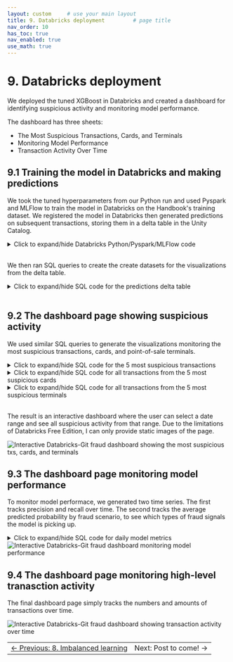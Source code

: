 ```yaml
---
layout: custom     # use your main layout
title: 9. Databricks deployment         # page title
nav_order: 10
has_toc: true
nav_enabled: true
use_math: true
---
```


# 9. Databricks deployment

We deployed the tuned XGBoost in Databricks and created a dashboard for identifying suspicious activity and monitoring model performance.  

The dashboard has three sheets:
- The Most Suspicious Transactions, Cards, and Terminals
- Monitoring Model Performance
- Transaction Activity Over Time

## 9.1 Training the model in Databricks and making predictions 

We took the tuned hyperparameters from our Python run and used Pyspark and MLFlow to train the model in Databricks on the Handbook's training dataset. We registered the model in Databricks then generated predictions on subsequent transactions, storing them in a delta table in the Unity Catalog.


<details>
<summary>Click to expand/hide Databricks Python/Pyspark/MLFlow code</summary>

<pre> ```python
%pip install xgboost==1.7.5
%pip install threadpoolctl==3.1.0
dbutils.library.restartPython()

""" 1. Read the transactions from the Parquet file uploaded to Databricks """

transactions_df = spark.read.parquet("/Volumes/workspace/default/fraud_volume/fraud_data_full_fixed.parquet")
from pyspark.sql.functions import col

# List all columns that are integer and can have missing values
int_cols = [
    'TRANSACTION_ID', 'CUSTOMER_ID', 'TERMINAL_ID', 'TX_TIME_SECONDS',
    'TX_TIME_DAYS', 'TX_FRAUD', 'TX_FRAUD_SCENARIO',
    'TX_DURING_WEEKEND', 'TX_DURING_NIGHT'
    # Add others as needed from your schema
]

# Cast integer columns to float (double in Spark)
for c in int_cols:
    transactions_df = transactions_df.withColumn(c, col(c).cast('double'))

from pyspark.sql.functions import col, lit
import datetime

# Convert string dates to Python datetime
start_date = datetime.datetime.strptime("2018-07-04", "%Y-%m-%d")
end_date = datetime.datetime.strptime("2018-08-15", "%Y-%m-%d")

# Adjust end_date to include the entire day (inclusive)
adjusted_end_date = end_date + datetime.timedelta(days=1) - datetime.timedelta(microseconds=1)

# Filter transactions_df for date range
transactions_df = transactions_df.filter(
    (col('TX_DATETIME') >= lit(start_date))
    # & (col('TX_DATETIME') <= lit(adjusted_end_date))
)

# Features and target
output_feature = "TX_FRAUD"
input_features = ['TX_AMOUNT','TX_DURING_WEEKEND', 'TX_DURING_NIGHT', 'CUSTOMER_ID_NB_TX_1DAY_WINDOW',
           'CUSTOMER_ID_AVG_AMOUNT_1DAY_WINDOW', 'CUSTOMER_ID_NB_TX_7DAY_WINDOW',
           'CUSTOMER_ID_AVG_AMOUNT_7DAY_WINDOW', 'CUSTOMER_ID_NB_TX_30DAY_WINDOW',
           'CUSTOMER_ID_AVG_AMOUNT_30DAY_WINDOW', 'TERMINAL_ID_NB_TX_1DAY_WINDOW',
           'TERMINAL_ID_RISK_1DAY_WINDOW', 'TERMINAL_ID_NB_TX_7DAY_WINDOW',
           'TERMINAL_ID_RISK_7DAY_WINDOW', 'TERMINAL_ID_NB_TX_30DAY_WINDOW',
           'TERMINAL_ID_RISK_30DAY_WINDOW']

# Rename columns - create a map of old to new column names
rename_map = {}
for window in [1,7,30]:
    rename_map[f'CUSTOMER_ID_NB_TX_{window}DAY_WINDOW'] = f'Cust_Nb_Tx_{window}Day'
    rename_map[f'CUSTOMER_ID_AVG_AMOUNT_{window}DAY_WINDOW'] = f'Cust_Avg_Amt_{window}Day'
    rename_map[f'TERMINAL_ID_NB_TX_{window}DAY_WINDOW'] = f'Term_Nb_Tx_{window}Day'
    rename_map[f'TERMINAL_ID_RISK_{window}DAY_WINDOW'] = f'Term_Risk_{window}Day'

# Apply renaming to DataFrame
for old_col, new_col in rename_map.items():
    transactions_df = transactions_df.withColumnRenamed(old_col, new_col)

# Update input_features list to new names where applicable
input_features = [rename_map.get(feat, feat) for feat in input_features]

# Define training and testing periods
start_date_training = datetime.datetime.strptime("2018-07-25", "%Y-%m-%d")
delta_train = delta_delay = delta_test = 7
end_date_training = start_date_training + datetime.timedelta(days=delta_train-1)
start_date_test = start_date_training + datetime.timedelta(days=delta_train + delta_delay)
end_date_test = start_date_training + datetime.timedelta(days=delta_train + delta_delay + delta_test - 1)

def get_train_test_set(transactions_df,
                       start_date_training,
                       delta_train=7,
                       delta_delay=7,
                       delta_test=7):
    from pyspark.sql import Window
    from pyspark.sql.functions import min as spark_min

    # Filter for training data
    train_df = transactions_df.filter(
        (col("TX_DATETIME") >= lit(start_date_training)) &
        (col("TX_DATETIME") < lit(start_date_training + datetime.timedelta(days=delta_train)))
    )

    # Collect known defrauded customers from training set as a Python set
    known_defrauded_customers = set(row['CUSTOMER_ID'] for row in train_df.filter(col('TX_FRAUD') == 1).select('CUSTOMER_ID').distinct().collect())

    # Get minimum TX_TIME_DAYS in training set
    start_tx_time_days_training = train_df.select(spark_min("TX_TIME_DAYS")).collect()[0][0]

    test_df_list = []

    # For each test day
    for day in range(delta_test):
        day_val = start_tx_time_days_training + delta_train + delta_delay + day
        test_df_day = transactions_df.filter(col('TX_TIME_DAYS') == day_val)

        # Defrauded customers known at test day-delay period
        delay_period_val = start_tx_time_days_training + delta_train + day - 1
        test_df_day_delay_period = transactions_df.filter(col('TX_TIME_DAYS') == delay_period_val)

        new_defrauded_customers = set(row['CUSTOMER_ID'] for row in test_df_day_delay_period.filter(col('TX_FRAUD') ==1).select('CUSTOMER_ID').distinct().collect())

        # Update known defrauded
        known_defrauded_customers = known_defrauded_customers.union(new_defrauded_customers)

        # Exclude known defrauded customers from test day
        test_df_day = test_df_day.filter(~col('CUSTOMER_ID').isin(known_defrauded_customers))

        test_df_list.append(test_df_day)

    # Union all test days to a single DataFrame
    from functools import reduce
    test_df = reduce(lambda df1, df2: df1.union(df2), test_df_list)

    # Order by TRANSACTION_ID
    train_df = train_df.orderBy('TRANSACTION_ID')
    test_df = test_df.orderBy('TRANSACTION_ID')

    return train_df, test_df

train_df, test_df = get_train_test_set(transactions_df, start_date_training,
                                      delta_train=7, delta_delay=7, delta_test=7)


""" 3. Train and register the model """

import mlflow
import mlflow.sklearn
from sklearn.pipeline import Pipeline
from xgboost import XGBClassifier
from mlflow.tracking import MlflowClient
from mlflow.models.signature import infer_signature

# Enable MLflow autologging for XGBoost
mlflow.xgboost.autolog()

# Prepare your data (convert Spark DataFrame to Pandas)
train_pd = train_df.select(input_features + [output_feature]).toPandas()
X_train = train_pd[input_features]
y_train = train_pd[output_feature]

# Define pipeline with your XGBClassifier hyperparameters
pipeline = Pipeline(steps=[
    ('clf', XGBClassifier(
        learning_rate=0.1730096673483238,
        max_depth=4,
        n_estimators=69,
        random_state=0,
        eval_metric='logloss'
    ))
])

with mlflow.start_run(run_name="pipeline_train_free_edition"):
    pipeline.fit(X_train, y_train)
    
    # Prepare an example input (take a few rows from training data)
    input_example = X_train.head(3)
    
    # Infer model signature automatically
    signature = infer_signature(X_train, pipeline.predict(X_train))

    # Log model with input example and signature, register in Unity Catalog
    mlflow.sklearn.log_model(
        sk_model=pipeline,
        artifact_path="pipeline_model",
        input_example=input_example,
        signature=signature,
        registered_model_name="default.fraud_detection_pipeline_model"
    )

""" 4. Predict P(fraud) for subsequent transactions """

# Fit predictions to a delta table from 8/8/18 thru 9/30/18.
from pyspark.sql.functions import date_format, col

fraud_volume_path = "/Volumes/workspace/default/fraud_volume/"

transactions_df = transactions_df.withColumn(
    "formatted_datetime",
    date_format(col("TX_DATETIME"), "MM/dd/yy HH:mm")
)

transactions_df = transactions_df.withColumn(
    "formatted_date",
    date_format(col("TX_DATETIME"), "MM/dd/yy")
)

transactions_pd = transactions_df.toPandas()
transactions_pd["prediction"] = pipeline.predict(transactions_pd[input_features])
transactions_pd["prediction_probability"] = pipeline.predict_proba(transactions_pd[input_features])[:, 1]

columns_to_save = [
    "TRANSACTION_ID", "CUSTOMER_ID", "TERMINAL_ID",
    "TX_DATETIME", "TX_FRAUD", "TX_FRAUD_SCENARIO", 'TX_AMOUNT', 
    "prediction", "prediction_probability", "formatted_datetime", "formatted_date"
]
transactions_pd_subset = transactions_pd[columns_to_save]
preds_spark_df = spark.createDataFrame(transactions_pd_subset)

#Register as a delta table
preds_spark_df.write.format("delta").option("mergeSchema", "true").mode("overwrite").save(fraud_volume_path+"db_predictions_delta_table")

preds_spark_df.write.format("delta").option("mergeSchema", "true").mode("overwrite").saveAsTable("db_predictions_delta_table")

``` </pre>
</details>

<br>

We then ran SQL queries to create the create datasets for the visualizations from the delta table.
<br>

<details>
<summary>Click to expand/hide SQL code for the predictions delta table </summary>

<pre> ```sql

SELECT *,
  CASE TX_FRAUD_SCENARIO
    WHEN 0 THEN 'not fraud'
    WHEN 1 THEN 'fraud w amount over $220'
    WHEN 2 THEN 'fraud from avcompromised terminal'
    WHEN 3 THEN 'fraud from a compromised card'
    ELSE 'unknown'
  END AS fraud_scenario

FROM delta.`/Volumes/workspace/default/fraud_volume/db_predictions_delta_table`

``` </pre>
</details>

<br>

## 9.2 The dashboard page showing suspicious activity

We used similar SQL queries to generate the visualizations monitoring the most suspicious transactions, cards, and point-of-sale terminals. 

<details>
<summary>Click to expand/hide SQL code for the 5 most suspicious transactions </summary>

<pre> ```sql
SELECT
  transaction_id, CUSTOMER_ID, TERMINAL_ID,
  formatted_datetime,
  prediction_probability
FROM default.db_predictions_delta_table
ORDER BY prediction_probability DESC
LIMIT 5;


``` </pre>
</details>


<details>
<summary>Click to expand/hide SQL code for all transactions from the 5 most suspicious cards </summary>

<pre> ```sql

-- All txs from the top 5 cards by average fraud probability
WITH top5_cards AS (
  SELECT
    CUSTOMER_ID AS card_id,
    AVG(prediction_probability) AS fraud_prob
  FROM default.db_predictions_delta_table
  GROUP BY CUSTOMER_ID
  ORDER BY AVG(prediction_probability) DESC
  LIMIT 5
)
SELECT
  *
FROM default.db_predictions_delta_table
WHERE CUSTOMER_ID IN (SELECT card_id FROM top5_cards);


``` </pre>
</details>

<details>
<summary>Click to expand/hide SQL code for all transactions from the 5 most suspicious terminals </summary>

<pre> ```sql
-- All txs from the top 5 terminals by average fraud probability
WITH top5_terminals AS (
  SELECT
    TERMINAL_ID,
    AVG(prediction_probability) AS fraud_prob
  FROM default.db_predictions_delta_table
  GROUP BY TERMINAL_ID
  ORDER BY AVG(prediction_probability) DESC
  LIMIT 5
)
SELECT
  *
FROM default.db_predictions_delta_table
WHERE TERMINAL_ID IN (SELECT TERMINAL_ID FROM top5_terminals);
``` </pre>
</details>

<br>

The result is an interactive dashboard where the user can select a date range and see all suspicious activity from that range. Due to the limitations of Databricks Free Edition, I can only provide static images of the page.

<img src="./images/Interactive Databricks-Git fraud dashboard showing the most suspicious txs, cards, and terminals.png" alt="Interactive Databricks-Git fraud dashboard showing the most suspicious txs, cards, and terminals" />


## 9.3 The dashboard page monitoring model performance

To monitor model performace, we generated two time series.  The first tracks precision and recall over time. The second tracks the average predicted probability by fraud scenario, to see which types of fraud signals the model is picking up.


<details>
<summary>Click to expand/hide SQL code for daily model metrics </summary>

<pre> ```sql
SELECT
  date_trunc('day', TX_DATETIME) AS date,
  COUNT(*) AS total_transactions,
  SUM(TX_FRAUD) AS total_frauds,
  AVG(prediction_probability) AS avg_prediction_score,
  SUM(CASE WHEN prediction = 1 THEN 1 ELSE 0 END) AS predicted_frauds,
  SUM(CASE WHEN prediction = 1 AND TX_FRAUD = 1 THEN 1 ELSE 0 END) AS true_positives,
  SUM(CASE WHEN prediction = 1 AND TX_FRAUD = 0 THEN 1 ELSE 0 END) AS false_positives,
  SUM(CASE WHEN prediction = 0 AND TX_FRAUD = 1 THEN 1 ELSE 0 END) AS false_negatives,
  -- Compute precision and recall safely
  CASE WHEN SUM(CASE WHEN prediction = 1 THEN 1 ELSE 0 END) > 0
    THEN SUM(CASE WHEN prediction = 1 AND TX_FRAUD = 1 THEN 1 ELSE 0 END)*1.0 / SUM(CASE WHEN prediction = 1 THEN 1 ELSE 0 END)
    ELSE NULL END AS precision,
  CASE WHEN SUM(TX_FRAUD) > 0
    THEN SUM(CASE WHEN prediction = 1 AND TX_FRAUD = 1 THEN 1 ELSE 0 END)*1.0 / SUM(TX_FRAUD)
    ELSE NULL END AS recall
FROM
  delta.`/Volumes/workspace/default/fraud_volume/db_predictions_delta_table`
GROUP BY date
ORDER BY date;
``` </pre>
</details>


<img src="./images/Interactive Databricks-Git fraud dashboard monitoring model performance.png" alt="Interactive Databricks-Git fraud dashboard monitoring model performance" />

## 9.4 The dashboard page monitoring high-level tranasction activity

The final dashboard page simply tracks the numbers and amounts of transactions over time.


<img src="./images/Interactive Databricks-Git fraud dashboard showing transaction activity over time.png" alt="Interactive Databricks-Git fraud dashboard showing transaction activity over time" />

<br>

<table width="100%">
  <tr>
    <td align="left">
      <a href="/8-imbalanced-learning.html">← Previous: 8. Imbalanced learning</a>
    </td>
    <td align="right">
      Next: Post to come! →</a>
    </td>
  </tr>
</table>

